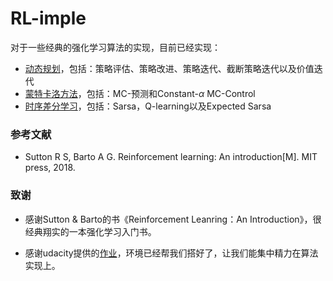 # RL-imple

对于一些经典的强化学习算法的实现，目前已经实现：

+ [动态规划](https://github.com/BepfCp/RL-imple/tree/master/src/DP)，包括：策略评估、策略改进、策略迭代、截断策略迭代以及价值迭代
+ [蒙特卡洛方法](https://github.com/BepfCp/RL-imple/tree/master/src/MC)，包括：MC-预测和Constant-$\alpha$ MC-Control
+ [时序差分学习](https://github.com/BepfCp/RL-imple/tree/master/src/TD)，包括：Sarsa，Q-learning以及Expected Sarsa

### 参考文献

+ Sutton R S, Barto A G. Reinforcement learning: An introduction[M]. MIT press, 2018.

### 致谢

+ 感谢Sutton & Barto的书《Reinforcement Leanring：An Introduction》，很经典翔实的一本强化学习入门书。

+ 感谢udacity提供的[作业](https://github.com/udacity/deep-reinforcement-learning)，环境已经帮我们搭好了，让我们能集中精力在算法实现上。

